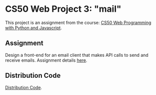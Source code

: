 # CS50 Web Project 3: "mail"
This project is an assignment from the course: [CS50 Web Programming with Python and Javascript](https://cs50.harvard.edu/web/2020/).

## Assignment
Design a front-end for an email client that makes API calls to send and receive emails.
Assignment details [here]( https://cs50.harvard.edu/web/2020/projects/3/mail/).

## Distribution Code 
[Distribution Code](https://cdn.cs50.net/web/2020/spring/projects/3/mail.zip).
